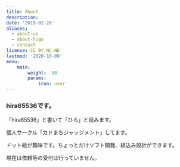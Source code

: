 ```yaml
---
title: About
description: 
date: '2019-02-28'
aliases:
  - about-us
  - about-hugo
  - contact
license: CC BY-NC-ND
lastmod: '2020-10-09'
menu:
    main: 
        weight: -90
        params:
            icon: user
---
```


### hira65536です。

「hira65536」と書いて「ひら」と読みます。

個人サークル「カドまちジャッジメント」してます。

ドット絵が趣味です。ちょっとだけソフト開発、組込み設計ができます。

現在は依頼等の受付は行っていません。